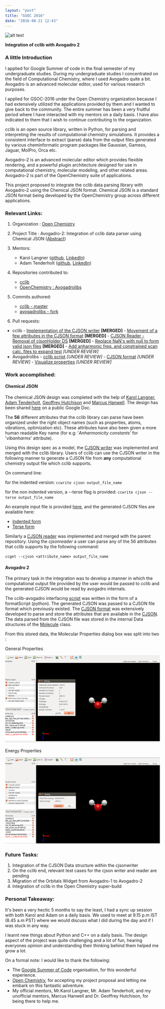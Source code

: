 ```yaml
---
layout: "post"
title: "GSOC 2016"
date: "2016-08-21 12:43"
---
```

![alt text](https://developers.google.com/open-source/gsoc/resources/downloads/GSoC-icon-192.png "Gsoc2016")

**Integration of cclib with Avogadro 2**

### A little Introduction
I applied for Google Summer of code in the final semester of my undergraduate studies. During my undergraduate studies I concentrated on the field of Computational Chemistry, where I used Avogadro quite a bit. Avogadro is an advanced molecular editor, used for various research purposes.

I applied for GSOC-2016 under the Open Chemistry organization because I had extensively utilized the applications provided by them and I wanted to give back to the community. The entire summer has been a very fruitful period where I have interacted with my mentors on a daily basis. I have also indicated to them that I wish to continue contributing to the organization.


cclib is an open source library, written in Python, for parsing and interpreting the results of computational chemistry simulations. It provides a consistent interface to extract (parse) data from the output files generated by various cheminformatic program packages like Gaussian, Gamess, Jaguar, MolPro, Orca etc.  

Avogadro-2 is an advanced molecular editor which provides flexible rendering, and a powerful plugin architecture designed for use in computational chemistry, molecular modeling, and other related areas. Avogadro-2 is part of the OpenChemistry suite of applications.

This project proposed to integrate the cclib data parsing library with Avogadro-2 using the Chemical JSON format. Chemical JSON is a standard JSON format being developed by the OpenChemistry group across different applications.

### Relevant Links:

1. Organization :
 [Open Chemistry](http://www.openchemistry.org/)
2. Project Title : Avogadro-2: Integration of cclib data parser using Chemical JSON ([Abstract](https://summerofcode.withgoogle.com/projects/#6520053793030144))
3. Mentors:
    - Karol Langner ([github](https://github.com/langner), [LinkedIn](https://www.linkedin.com/in/karollangner))
    - Adam Tenderholt ([github](https://github.com/ATenderholt), [LinkedIn](https://www.linkedin.com/in/tenderholt))

4. Repositories contributed to:
    - [cclib](https://github.com/cclib/cclib/)
    - [OpenChemistry : Avogadrolibs](https://github.com/OpenChemistry/avogadrolibs)

5. Commits authored:
    - [cclib - master](https://github.com/cclib/cclib/commits/master?author=Schamnad)
    - [avogadrolibs - fork](https://github.com/Schamnad/avogadrolibs/commits/schamnad_GSOC16?author=schamnad)


6. Pull requests:
  - cclib
        - [Implementation of the CJSON writer](https://github.com/cclib/cclib/pull/279) **[MERGED]**
        - [Movement of a few attributes in the CJSON format](https://github.com/cclib/cclib/pull/305) **[MERGED]**
        - [CJSON Reader - Removal of cjsonHolder DS](https://github.com/cclib/cclib/pull/308) **[MERGED]**
        - [Replace NaN's with null to form valid json files](https://github.com/cclib/cclib/pull/318) **[MERGED]**
        - [Add anharmonic freq. and constrained scan calc. files to expand test](https://github.com/cclib/cclib/pull/281) _[UNDER REVIEW]_
  - Avogadrolibs
        - [cclib script](https://github.com/OpenChemistry/avogadrolibs/pull/106) _[UNDER REVIEW]_
        - [CJSON format](https://github.com/OpenChemistry/avogadrolibs/pull/104) _[UNDER REVIEW]_
        - [Visualize properties](https://github.com/OpenChemistry/avogadrolibs/pull/105) _[UNDER REVIEW]_


### Work accomplished:

#### Chemical JSON
The chemical JSON design was completed with the help of [Karol Langner](https://github.com/langner), [Adam Tenderholt](https://github.com/ATenderholt), [Geoffrey Hutchison](https://github.com/ghutchis) and [Marcus Hanwell](https://github.com/cryos). The design has been shared [here](https://docs.google.com/document/d/1_RYFXzhxHK525id0A930Pa1y38Ui2X5GgtAo68iE5Oc/edit?usp=sharing) on a public Google Doc.

The **56** different attributes that the cclib library can parse have been organized under the right object names (such as properties, atoms, vibrations, optimization etc). These attributes have also been given a more human readable Key name (for e.g: '_Anharmonicity constants_' for '_vibanharms_' attribute).

Using this design spec as a model, the [CJSON writer](https://github.com/cclib/cclib/blob/master/src/cclib/io/cjsonwriter.py) was implemented and merged with the cclib library. Users of cclib can use the CJSON writer in the following manner to generate a CJSON file from **any** computational chemistry output file which cclib supports.

On command line:

for the indented version: `ccwrite cjson output_file_name`

for the non indented version, a --terse flag is provided:
`ccwrite cjson --terse output_file_name`

An example input file is provided [here](https://raw.githubusercontent.com/Schamnad/schamnad.github.io/master/_includes/dvb_sp_un.out), and the generated CJSON files are available here:

- [Indented form](https://raw.githubusercontent.com/Schamnad/schamnad.github.io/master/_includes/dvb_sp_un-indented.cjson)
- [Terse form](https://raw.githubusercontent.com/Schamnad/schamnad.github.io/master/_includes/dvb_sp_un.cjson)

Similarly a [CJSON reader](https://github.com/cclib/cclib/blob/master/src/cclib/io/cjsonreader.py) was implemented and merged with the parent repository. Using the _cjsonreader_ a user can parse any of the 56 attributes that cclib supports by the following command:

`ccget --cjson <attribute_name> output_file_name`

#### Avogadro 2

The primary task in the integration was to develop a manner in which the computational output file provided by the user would be passed to cclib and the generated CJSON would be read by avogadro internals.

The cclib-avogadro interfacing [script](https://github.com/Schamnad/avogadrolibs/blob/cclibScript/avogadro/qtplugins/scriptfileformats/formatScripts/cclib/cclibScript.py) was written in the form of a formatScript (python). The generated CJSON was passed to a CJSON file format which previously existed. The [CJSON format](https://github.com/Schamnad/avogadrolibs/blob/schamnad_GSOC16/avogadro/io/cjsonformat.cpp) was extensively developed to parse and store the attributes that are available in the [CJSON](https://docs.google.com/document/d/1_RYFXzhxHK525id0A930Pa1y38Ui2X5GgtAo68iE5Oc/edit?usp=sharing). The data parsed from the CJSON file was stored in the internal Data structures of the [Molecule](https://github.com/Schamnad/avogadrolibs/blob/schamnad_GSOC16/avogadro/core/molecule.h) class.

From this stored data, the Molecular Properties dialog box was split into two :

  General Properties

 ![General Properties](https://raw.githubusercontent.com/Schamnad/schamnad.github.io/master/_includes/GeneralProperties.png)

 Energy Properties

 ![Energy Properties](https://raw.githubusercontent.com/Schamnad/schamnad.github.io/master/_includes/EnergyProperties.png)

### Future Tasks:

1. Integration of the CJSON Data structure within the cjsonwriter
2. On the cclib end, relevant test cases for the cjson writer and reader are pending
3. Migration of the Orbitals Widget from Avogadro-1 to Avogadro-2
4. Integration of cclib in the Open Chemistry super-build

### Personal Takeaway:

It's been a very hectic 5 months to say the least, I had a sync up session with both Karol and Adam on a daily basis. We used to meet at 9.15 p.m IST (8.45 a.m PST) where we would discuss what I did during the day and if I was stuck in any way.

I learnt new things about Python and C++ on a daily basis. The design aspect of the project was quite challenging and a lot of fun, hearing everyones opinion and understanding their thinking behind them helped me grow a lot.

On a formal note:
I would like to thank the following:

- The [Google Summer of Code](https://summerofcode.withgoogle.com) organisation, for this wonderful experience.
- [Open Chemistry](openchemistry.org), for accepting my project proposal and letting me embark on this fantastic adventure.
- My official mentors, Mr.Karol Langner, Mr. Adam Tenderholt, and my unofficial mentors, Marcus Hanwell and Dr. Geoffrey Hutchison, for being there to help me.
